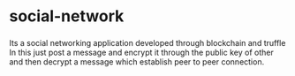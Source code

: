 # social-network

###
   Its a social networking application developed through blockchain and truffle 
   In this just post a message and encrypt it through the public key of other and then decrypt a message which establish peer to peer connection.
###